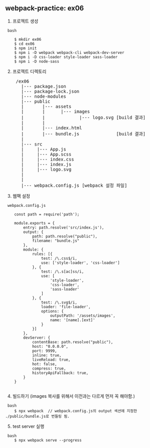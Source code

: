 ## webpack-practice: ex06

1. 프로젝트 생성
```
 bash

    $ mkdir ex06
    $ cd ex06
    $ npm init
    $ npm i -D webpack webpack-cli webpack-dev-server 
    $ npm i -D css-loader style-loader sass-loader 
    $ npm i -D node-sass

```

2. 프로젝트 디렉토리

<pre>
    /ex06
      |--- package.json
      |--- package-lock.json
      |--- node-modules
      |--- public
      |       |--- assets
      |       |      |--- images
      |       |             |--- logo.svg [build 결과]
      |       |
      |       |--- index.html
      |       |--- bundle.js              [build 결과]
      |
      |--- src
      |     |--- App.js
      |     |--- App.scss
      |     |--- index.css
      |     |--- index.js
      |     |--- logo.svg
      |
      |
      |--- webpack.config.js [webpack 설정 파일]
</pre>

3. 웹팩 설정
```
 webpack.config.js

    const path = require('path');

    module.exports = {
        entry: path.resolve('src/index.js'),
        output: {
            path: path.resolve("public"),
            filename: "bundle.js"
        },
        module: {
            rules: [{
                test: /\.css$/i,
                use: ['style-loader', 'css-loader']
            }, {
                test: /\.s[ac]ss/i,
                use: [
                    'style-loader',
                    'css-loader',
                    'sass-loader'
                ]
            }, {
                test: /\.svg$/i,
                loader: 'file-loader',
                options: {
                    outputPath: '/assets/images',
                    name: '[name].[ext]'
                }
            }]
        },
        devServer: {
            contentBase: path.resolve("public"),
            host: "0.0.0.0",
            port: 9999,
            inline: true,
            liveReload: true,
            hot: false,
            compress: true,
            historyApiFallback: true,
        }
    }
    
```

4. 빌드하기 (images 복사를 위해서 이전과는 다르게 먼저 꼭 해야함.)  
```
 bash
    $ npx webpack  // webpack.config.js의 output 섹션에 지정한 ./public/bundle.js로 번들링 됨.

```

5. test server 실행
```
 bash
    $ npx webpack serve --progress

```
